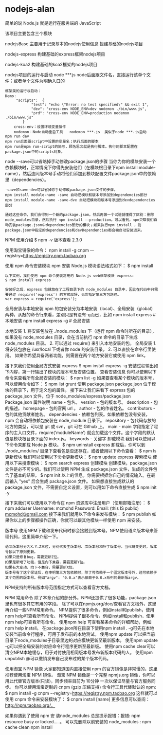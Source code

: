 # nodejs-alan
简单的说 Node.js 就是运行在服务端的 JavaScript

该项目主要包含三个模块

nodejsBase
主要用于记录基本的nodejs使用信息
搭建基础的nodejs项目

nodejs-express
构建基础的express框架nodejs项目

nodejs-koa2
构建基础的koa2框架的nodejs项目


nodejs项目的运行与启动
    node ***.js     node后面跟文件名，直接运行该单个文件；或者单个文件为明确入口的

    框架类的运行与启动：
    Demo：
         "scripts":  {
                "test": "echo \"Error: no test specified\" && exit 1",
                "dev": "cross-env NODE_ENV=dev nodemon ./bin/www.js",
                "prd": "cross-env NODE_ENV=production nodemon ./bin/www.js"
            }
        cross-env：设置环境变量插件
        nodemon：Node自动重启工具   nodemon ***.js  类似于node ***.js启动
    npm run dev
    npm run后面跟script中设置的变量名；执行后面的脚本
    npm run是npm run-script的简写，顾名思义就是执行脚本。执行的脚本配置在package.json中的scripts对象。

node --save可以省略掉手动修改package.json的步骤
    当你为你的模块安装一个依赖模块时，正常情况下你得先安装他们（在模块根目录下npm install module-name），然后连同版本号手动将他们添加到模块配置文件package.json中的依赖里（dependencies）。

    -save和save-dev可以省掉你手动修改package.json文件的步骤。
    npm install module-name -save 自动把模块和版本号添加到dependencies部分
    npm install module-name -save-dve 自动把模块和版本号添加到devdependencies部分

    通过这些命令，我们会得到一个新的package.json。然后再做一个试验就懂得了区别：删除node_modules目录，然后执行 npm install --production，可以看到，npm只帮我们自动安装package.json中dependencies部分的模块；如果执行npm install ，则package.json中指定的dependencies和devDependencies都会被自动安装进来。



NPM 使用介绍
$ npm -v        版本查看
2.3.0

使用淘宝镜像的命令：
npm install -g cnpm --registry=https://registry.npm.taobao.org

使用 npm 命令安装模块
    npm 安装 Node.js 模块语法格式如下：
    $ npm install <Module Name>

    以下实例，我们使用 npm 命令安装常用的 Node.js web框架模块 express:
    $ npm install express

    安装好之后，express 包就放在了工程目录下的 node_modules 目录中，因此在代码中只需要通过 require('express') 的方式就好，无需指定第三方包路径。
    var express = require('express');

全局安装与本地安装
    npm 的包安装分为本地安装（local）、全局安装（global）两种，从敲的命令行来看，差别只是有没有-g而已，比如
    npm install express          # 本地安装
    npm install express -g   # 全局安装

本地安装
    1. 将安装包放在 ./node_modules 下（运行 npm 命令时所在的目录），如果没有 node_modules 目录，会在当前执行 npm 命令的目录下生成 node_modules 目录。
    2. 可以通过 require() 来引入本地安装的包。
全局安装
    1. 将安装包放在 /usr/local 下或者你 node 的安装目录。
    2. 可以直接在命令行里使用。
如果你希望具备两者功能，则需要在两个地方安装它或使用 npm link。


接下来我们使用全局方式安装 express
    $ npm install express -g
    安装过程输出如下内容，第一行输出了模块的版本号及安装位置。
查看安装信息
    你可以使用以下命令来查看所有全局安装的模块：
    $ npm list -g
如果要查看某个模块的版本号，可以使用命令如下：
    $ npm list grunt
使用 package.json
    package.json 位于模块的目录下，用于定义包的属性。
    接下来让我们来看下 express 包的 package.json 文件，位于 node_modules/express/package.json
Package.json 属性说明
    name - 包名。
    version - 包的版本号。
    description - 包的描述。
    homepage - 包的官网 url 。
    author - 包的作者姓名。
    contributors - 包的其他贡献者姓名。
    dependencies - 依赖包列表。如果依赖包没有安装，npm 会自动将依赖包安装在 node_module 目录下。
    repository - 包代码存放的地方的类型，可以是 git 或 svn，git 可在 Github 上。
    main - main 字段指定了程序的主入口文件，require('moduleName') 就会加载这个文件。这个字段的默认值是模块根目录下面的 index.js。
    keywords - 关键字
卸载模块
    我们可以使用以下命令来卸载 Node.js 模块。
    $ npm uninstall express
    卸载后，你可以到 ./node_modules/ 目录下查看包是否还存在，或者使用以下命令查看：
    $ npm ls
更新模块
    我们可以使用以下命令更新模块：
    $ npm update express
搜索模块
    使用以下来搜索模块：
    $ npm search express
创建模块
    创建模块，package.json 文件是必不可少的。我们可以使用 NPM 生成 package.json 文件，生成的文件包含了基本的结果。
    $ npm init
    以上的信息，你需要根据你自己的情况输入。在最后输入 "yes" 后会生成 package.json 文件。
    如果想直接生成默认的package.json 文件，不需要自定义设置，则可以用如下命令直接生成
    $ npm init -y

接下来我们可以使用以下命令在 npm 资源库中注册用户（使用邮箱注册）：
    $ npm adduser
    Username: mcmohd
    Password:
    Email: (this IS public) mcmohd@gmail.com
接下来我们就用以下命令来发布模块：
    $ npm publish
    如果你以上的步骤都操作正确，你就可以跟其他模块一样使用 npm 来安装。

版本号
    使用NPM下载和发布代码时都会接触到版本号。NPM使用语义版本号来管理代码，这里简单介绍一下。

    语义版本号分为X.Y.Z三位，分别代表主版本号、次版本号和补丁版本号。当代码变更时，版本号按以下原则更新。
    如果只是修复bug，需要更新Z位。
    如果是新增了功能，但是向下兼容，需要更新Y位。
    如果有大变动，向下不兼容，需要更新X位。
    版本号有了这个保证后，在申明第三方包依赖时，除了可依赖于一个固定版本号外，还可依赖于某个范围的版本号。例如"argv": "0.0.x"表示依赖于0.0.x系列的最新版argv。

NPM支持的所有版本号范围指定方式可以查看官方文档。

NPM 常用命令
    除了本章介绍的部分外，NPM还提供了很多功能，package.json里也有很多其它有用的字段。
    除了可以在npmjs.org/doc/查看官方文档外，这里再介绍一些NPM常用命令。
    NPM提供了很多命令，例如install和publish，使用npm help可查看所有命令。
    NPM提供了很多命令，例如install和publish，使用npm help可查看所有命令。
    使用npm help <command>可查看某条命令的详细帮助，例如npm help install。
    在package.json所在目录下使用npm install . -g可先在本地安装当前命令行程序，可用于发布前的本地测试。
    使用npm update <package>可以把当前目录下node_modules子目录里边的对应模块更新至最新版本。
    使用npm update <package> -g可以把全局安装的对应命令行程序更新至最新版。
    使用npm cache clear可以清空NPM本地缓存，用于对付使用相同版本号发布新版本代码的人。
    使用npm unpublish <package>@<version>可以撤销发布自己发布过的某个版本代码。

使用淘宝 NPM 镜像
    大家都知道国内直接使用 npm 的官方镜像是非常慢的，这里推荐使用淘宝 NPM 镜像。
    淘宝 NPM 镜像是一个完整 npmjs.org 镜像，你可以用此代替官方版本(只读)，同步频率目前为 10分钟 一次以保证尽量与官方服务同步。
    你可以使用淘宝定制的 cnpm (gzip 压缩支持) 命令行工具代替默认的 npm:
    $ npm install -g cnpm --registry=https://registry.npm.taobao.org
    这样就可以使用 cnpm 命令来安装模块了：
    $ cnpm install [name]
    更多信息可以查阅：http://npm.taobao.org/。

如果你遇到了使用 npm 安 装node_modules 总是提示报错：报错: npm resource busy or locked.....。
    可以先删除以前安装的 node_modules :
    npm cache clean
    npm install